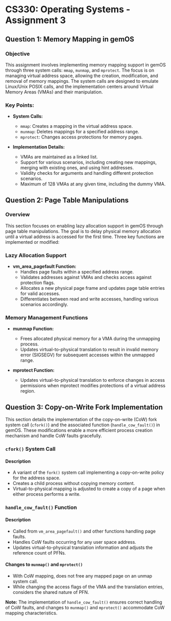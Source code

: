 # CS330: Operating Systems - Assignment 3

## Question 1: Memory Mapping in gemOS

### Objective
This assignment involves implementing memory mapping support in gemOS through three system calls: `mmap`, `munmap`, and `mprotect`. The focus is on managing virtual address space, allowing the creation, modification, and removal of memory mappings. The system calls are designed to emulate Linux/Unix POSIX calls, and the implementation centers around Virtual Memory Areas (VMAs) and their manipulation.

### Key Points:
- **System Calls:**
  - `mmap`: Creates a mapping in the virtual address space.
  - `munmap`: Deletes mappings for a specified address range.
  - `mprotect`: Changes access protections for memory pages.

- **Implementation Details:**
  - VMAs are maintained as a linked list.
  - Support for various scenarios, including creating new mappings, merging with existing ones, and using hint addresses.
  - Validity checks for arguments and handling different protection scenarios.
  - Maximum of 128 VMAs at any given time, including the dummy VMA.


## Question 2: Page Table Manipulations

### Overview
This section focuses on enabling lazy allocation support in gemOS through page table manipulations. The goal is to delay physical memory allocation until a virtual address is accessed for the first time. Three key functions are implemented or modified:


### Lazy Allocation Support
- **vm_area_pagefault Function:**
  - Handles page faults within a specified address range.
  - Validates addresses against VMAs and checks access against protection flags.
  - Allocates a new physical page frame and updates page table entries for valid accesses.
  - Differentiates between read and write accesses, handling various scenarios accordingly.

### Memory Management Functions
- **munmap Function:**
  - Frees allocated physical memory for a VMA during the unmapping process.
  - Updates virtual-to-physical translation to result in invalid memory error (SIGSEGV) for subsequent accesses within the unmapped range.

- **mprotect Function:**
  - Updates virtual-to-physical translation to enforce changes in access permissions when mprotect modifies protections of a virtual address region.


## Question 3: Copy-on-Write Fork Implementation

This section details the implementation of the copy-on-write (CoW) fork system call (`cfork()`) and the associated function (`handle_cow_fault()`) in gemOS. These modifications enable a more efficient process creation mechanism and handle CoW faults gracefully.

### `cfork()` System Call

#### Description
- A variant of the `fork()` system call implementing a copy-on-write policy for the address space.
- Creates a child process without copying memory content.
- Virtual-to-physical mapping is adjusted to create a copy of a page when either process performs a write.

### `handle_cow_fault()` Function

#### Description
- Called from `vm_area_pagefault()` and other functions handling page faults.
- Handles CoW faults occurring for any user space address.
- Updates virtual-to-physical translation information and adjusts the reference count of PFNs.

#### Changes to `munmap()` and `mprotect()`
- With CoW mapping, does not free any mapped page on an unmap system call.
- While changing the access flags of the VMA and the translation entries, considers the shared nature of PFN.

**Note:** The implementation of `handle_cow_fault()` ensures correct handling of CoW faults, and changes to `munmap()` and `mprotect()` accommodate CoW mapping characteristics.
